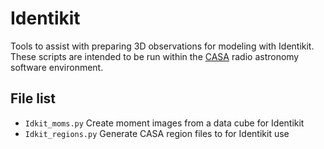 # Identikit

Tools to assist with preparing 3D observations for modeling with Identikit. These scripts are intended to be run within the [CASA](http://casa.nrao.edu) radio astronomy software environment.

## File list

* `Idkit_moms.py`		Create moment images from a data cube for Identikit
* `Idkit_regions.py`	Generate CASA region files to for Identikit use
